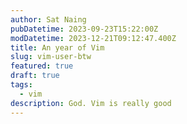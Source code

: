```yaml
---
author: Sat Naing
pubDatetime: 2023-09-23T15:22:00Z
modDatetime: 2023-12-21T09:12:47.400Z
title: An year of Vim
slug: vim-user-btw
featured: true
draft: true
tags:
  - vim
description: God. Vim is really good
---
```

